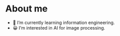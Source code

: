 # About me

- 🌱 I’m currently learning information engineering.
- 😀 I’m interested in AI for image processing.

